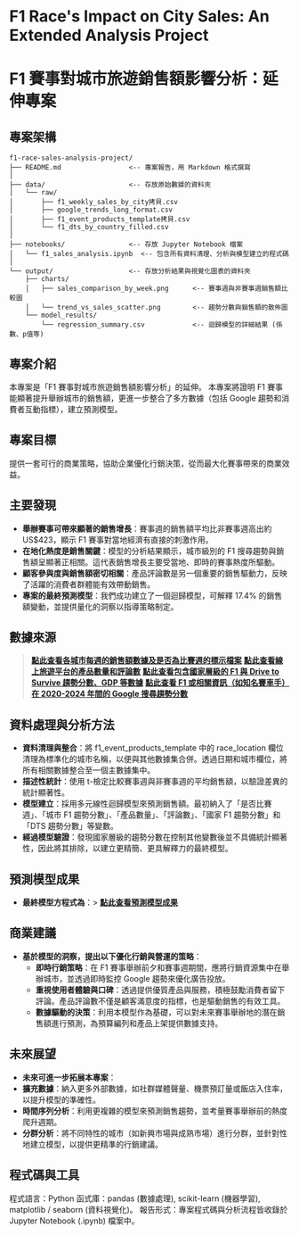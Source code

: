 # F1 Race's Impact on City Sales: An Extended Analysis Project
# F1 賽事對城市旅遊銷售額影響分析：延伸專案

## 專案架構
```
f1-race-sales-analysis-project/
├── README.md                 <-- 專案報告，用 Markdown 格式撰寫
│
├── data/                     <-- 存放原始數據的資料夾
│   └── raw/
│       ├── f1_weekly_sales_by_city拷貝.csv
│       ├── google_trends_long_format.csv
│       ├── f1_event_products_template拷貝.csv
│       └── f1_dts_by_country_filled.csv
│
├── notebooks/                <-- 存放 Jupyter Notebook 檔案
│   └── f1_sales_analysis.ipynb  <-- 包含所有資料清理、分析與模型建立的程式碼
│
└── output/                   <-- 存放分析結果與視覺化圖表的資料夾
    ├── charts/
    │   ├── sales_comparison_by_week.png      <-- 賽事週與非賽事週銷售額比較圖
    │   └── trend_vs_sales_scatter.png        <-- 趨勢分數與銷售額的散佈圖
    └── model_results/
        └── regression_summary.csv            <-- 迴歸模型的詳細結果 (係數、p值等)
```
## 專案介紹
本專案是「F1 賽事對城市旅遊銷售額影響分析」的延伸。
本專案將證明 F1 賽事能顯著提升舉辦城市的銷售額，更進一步整合了多方數據（包括 Google 趨勢和消費者互動指標），建立預測模型。

## 專案目標
提供一套可行的商業策略，協助企業優化行銷決策，從而最大化賽事帶來的商業效益。

## 主要發現
- **舉辦賽事可帶來顯著的銷售增長**：賽事週的銷售額平均比非賽事週高出約 US$423，顯示 F1 賽事對當地經濟有直接的刺激作用。
- **在地化熱度是銷售關鍵**：模型的分析結果顯示，城市級別的 F1 搜尋趨勢與銷售額呈顯著正相關。這代表銷售增長主要受當地、即時的賽事熱度所驅動。
- **顧客參與度與銷售額密切相關**：產品評論數是另一個重要的銷售驅動力，反映了活躍的消費者群體能有效帶動銷售。
- **專案的最終預測模型**：我們成功建立了一個迴歸模型，可解釋 17.4% 的銷售額變動，並提供量化的洞察以指導策略制定。

## 數據來源
> **[點此查看各城市每週的銷售額數據及是否為比賽週的標示檔案](data/row/f1_weekly_sales_by_city.csv)** 
> **[點此查看線上旅遊平台的產品數量和評論數](data/row/f1_event_products_template.csv)**
> **[點此查看包含國家層級的 F1 與 Drive to Survive 趨勢分數、GDP 等數據](data/row/f1_dts_by_country_filled.csv)**
> **[點此查看 F1 或相關資訊（如知名賽車手）在 2020-2024 年間的 Google 搜尋趨勢分數](data/row/google_trends_long_format.csv)**

## 資料處理與分析方法
  - **資料清理與整合**：將 f1_event_products_template 中的 race_location 欄位清理為標準化的城市名稱，以便與其他數據集合併。透過日期和城市欄位，將所有相關數據整合至一個主數據集中。
  - **描述性統計**：使用 t-檢定比較賽事週與非賽事週的平均銷售額，以驗證差異的統計顯著性。
  - **模型建立**：採用多元線性迴歸模型來預測銷售額。最初納入了「是否比賽週」、「城市 F1 趨勢分數」、「產品數量」、「評論數」、「國家 F1 趨勢分數」和「DTS 趨勢分數」等變數。
  - **經過模型驗證**：發現國家層級的趨勢分數在控制其他變數後並不具備統計顯著性，因此將其排除，以建立更精簡、更具解釋力的最終模型。

## 預測模型成果
  - **最終模型方程式為**：> **[點此查看預測模型成果](model_results/regression_summary.csv)**

## 商業建議
  - **基於模型的洞察，提出以下優化行銷與營運的策略**：
    - **即時行銷策略**：在 F1 賽事舉辦前夕和賽事週期間，應將行銷資源集中在舉辦城市，並透過即時監控 Google 趨勢來優化廣告投放。
    - **重視使用者體驗與口碑**：透過提供優質產品與服務，積極鼓勵消費者留下評論。產品評論數不僅是顧客滿意度的指標，也是驅動銷售的有效工具。
    - **數據驅動的決策**：利用本模型作為基礎，可以對未來賽事舉辦地的潛在銷售額進行預測，為預算編列和產品上架提供數據支持。

## 未來展望
  - **未來可進一步拓展本專案**：
   - **擴充數據**：納入更多外部數據，如社群媒體聲量、機票預訂量或飯店入住率，以提升模型的準確性。
   - **時間序列分析**：利用更複雜的模型來預測銷售趨勢，並考量賽事舉辦前的熱度爬升週期。
   - **分群分析**：將不同特性的城市（如新興市場與成熟市場）進行分群，並針對性地建立模型，以提供更精準的行銷建議。

## 程式碼與工具
程式語言：Python
函式庫：pandas (數據處理), scikit-learn (機器學習), matplotlib / seaborn (資料視覺化)。
報告形式：專案程式碼與分析流程皆收錄於 Jupyter Notebook (.ipynb) 檔案中。
